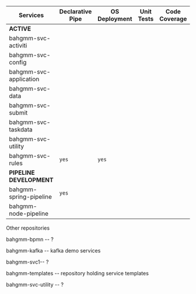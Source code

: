 | Services                 | Declarative Pipe | OS Deployment | Unit Tests | Code Coverage |
| ------------------------ | ---------------- | ------------- | ------------- |- |
| **ACTIVE**               |                  |               ||
| bahgmm-svc-activiti      |                  |               ||
| bahgmm-svc-config        |                  |               ||
| bahgmm-svc-application   |                  |               ||
| bahgmm-svc-data          |                  |               ||
| bahgmm-svc-submit        |                  |               ||
| bahgmm-svc-taskdata      |                  |               ||
| bahgmm-svc-utility       |                  |               ||
| bahgmm-svc-rules         |  `yes`           |    `yes`      ||
| **PIPELINE DEVELOPMENT** |                  |               ||
| bahgmm-spring-pipeline   | `yes`            |               ||
| bahgmm-node-pipeline     |                  |               ||


Other repositories

bahgmm-bpmn -- ?

bahgmm-kafka -- kafka demo services

bahgmm-svc1-- ?

bahgmm-templates -- repository holding service templates

bahgmm-svc-utility -- ?
